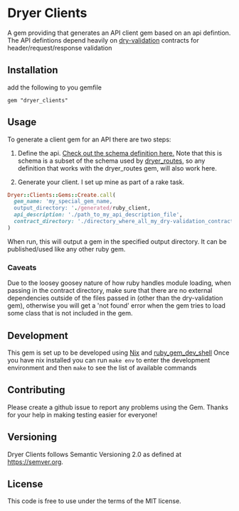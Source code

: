 # Dryer Clients
A gem providing that generates an API client gem based on an api defintion.
The API defintions depend heavily on [dry-validation](https://dry-rb.org/gems/dry-validation/1.8/) contracts
for header/request/response validation

## Installation
add the following to you gemfile
```
gem "dryer_clients"
```

## Usage
To generate a client gem for an API there are two steps:

1. Define the api. [Check out the schema definition here.](./lib/dryer/clients/api_descriptions/description_schema.rb)
Note that this is schema is a subset of the schema used by [dryer_routes](github.com/jbernie/dryer_routes),
so any definition that works with the dryer_routes gem, will also work here.

2. Generate your client. I set up mine as part of a rake task.
```ruby
Dryer::Clients::Gems::Create.call(
  gem_name: 'my_special_gem_name,
  output_directory: './generated/ruby_client,
  api_description: './path_to_my_api_description_file',
  contract_directory: './directory_where_all_my_dry-validation_contracts_are'
)
```

When run, this will output a gem in the specified output directory. It can be published/used like any other
ruby gem.

### Caveats
Due to the loosey goosey nature of how ruby handles module loading, when passing in
the contract directory, make sure that there are no external dependencies outside of
the files passed in (other than the dry-validation gem), otherwise you will get a
'not found' error when the gem tries to load some class that is not included in the gem.

## Development
This gem is set up to be developed using [Nix](https://nixos.org/) and
[ruby_gem_dev_shell](https://github.com/jbernie2/ruby_gem_dev_shell)
Once you have nix installed you can run `make env` to enter the development
environment and then `make` to see the list of available commands

## Contributing
Please create a github issue to report any problems using the Gem.
Thanks for your help in making testing easier for everyone!

## Versioning
Dryer Clients follows Semantic Versioning 2.0 as defined at https://semver.org.

## License
This code is free to use under the terms of the MIT license.
